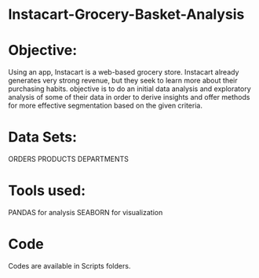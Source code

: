 # Instacart-Grocery-Basket-Analysis

# Objective:
Using an app, Instacart is a web-based grocery store. Instacart already generates very strong revenue, but they seek to learn more about their purchasing habits. objective is to do an initial data analysis and exploratory analysis of some of their data in order to derive insights and offer methods for more effective segmentation based on the given criteria.
# Data Sets:
ORDERS
PRODUCTS
DEPARTMENTS
# Tools used:
PANDAS for analysis
SEABORN for visualization
# Code
Codes are available in Scripts folders.
